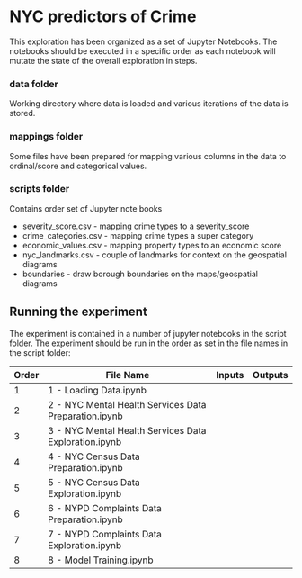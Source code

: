 # NYC predictors of Crime
This exploration has been organized as a set of Jupyter Notebooks.
The notebooks should be executed in a specific order as each notebook will mutate the state of the overall exploration in steps.
### data folder
Working directory where data is loaded and various iterations of the data is stored.
### mappings folder
Some files have been prepared for mapping various columns in the data to ordinal/score and categorical values.
### scripts folder
Contains order set of Jupyter note books

- severity_score.csv - mapping crime types to a severity_score
- crime_categories.csv - mapping crime types a super category
- economic_values.csv - mapping property types to an economic score
- nyc_landmarks.csv - couple of landmarks for context on the geospatial diagrams
- boundaries - draw borough boundaries on the maps/geospatial diagrams

## Running the experiment
The experiment is contained in a number of jupyter notebooks in the script folder.
The experiment should be run in the order as set in the file names in the script folder:

|Order    |File Name                                              |Inputs   |Outputs      |
|---------|-------------------------------------------------------|---------|-------------|
|1        |1 - Loading Data.ipynb                                 |         |             |
|2        |2 - NYC Mental Health Services Data Preparation.ipynb  |         |             |
|3        |3 - NYC Mental Health Services Data Exploration.ipynb  |         |             |
|4        |4 - NYC Census Data Preparation.ipynb                  |         |             |
|5        |5 - NYC Census Data Exploration.ipynb                  |         |             |
|6        |6 - NYPD Complaints Data Preparation.ipynb             |         |             |
|7        |7 - NYPD Complaints Data Exploration.ipynb             |         |             |
|8        |8 - Model Training.ipynb                               |         |             |
